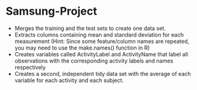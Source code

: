 # Samsung-Project

* Merges the training and the test sets to create one data set.
* Extracts columns containing mean and standard deviation for each measurement (Hint: Since some feature/column names are repeated, you may need to use the make.names() function in R)
* Creates variables called ActivityLabel and ActivityName that label all observations with the corresponding activity labels and names respectively
* Creates a second, independent tidy data set with the average of each variable for each activity and each subject.
